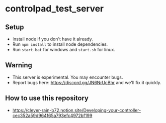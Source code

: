 # controlpad_test_server


## Setup
- Install node if you don't have it already.
- Run `npm install` to install node dependencies.
- Run `start.bat` for windows and `start.sh` for linux.

## Warning
- This server is experimental. You may encounter bugs.
- Report bugs here: https://discord.gg/JN6NrUcBhr and we'll fix it quickly.


## How to use this repository
- https://clever-rain-b72.notion.site/Developing-your-controller-cec352a59d964f65a793efc4972bf199
